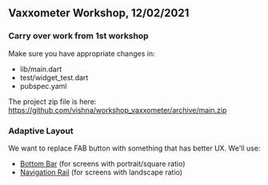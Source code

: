 ## Vaxxometer Workshop, 12/02/2021

### Carry over work from 1st workshop

Make sure you have appropriate changes in:

- lib/main.dart
- test/widget_test.dart
- pubspec.yaml

The project zip file is here: https://github.com/vishna/workshop_vaxxometer/archive/main.zip

### Adaptive Layout

We want to replace FAB button with something that has better UX. We'll use:

- [Bottom Bar](https://api.flutter.dev/flutter/material/BottomNavigationBar-class.html) (for screens with portrait/square ratio)
- [Navigation Rail](https://api.flutter.dev/flutter/material/NavigationRail-class.html) (for screens with landscape ratio)

